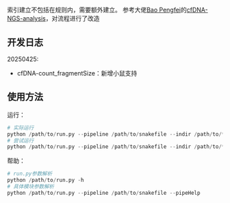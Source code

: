 #

索引建立不包括在规则内，需要额外建立。
参考大佬[Bao Pengfei](https://github.com/HUNNNGRY)的[cfDNA-NGS-analysis](https://github.com/HUNNNGRY/cfDNA-NGS-analysis)，对流程进行了改造

## 开发日志

20250425:

- cfDNA-count_fragmentSize：新增小鼠支持

## 使用方法

运行：

```python
# 实际运行
python /path/to/run.py --pipeline /path/to/snakefile --indir /path/to/*fq.gz --outdir /path/to/outputDir
# 尝试运行
python /path/to/run.py --pipeline /path/to/snakefile --indir /path/to/*fq.gz --outdir /path/to/outputDir --dry-run
```

帮助：

```python
# run.py参数解析
python /path/to/run.py -h
# 具体模块参数解析
python /path/to/run.py --pipeline /path/to/snakefile --pipeHelp
```
